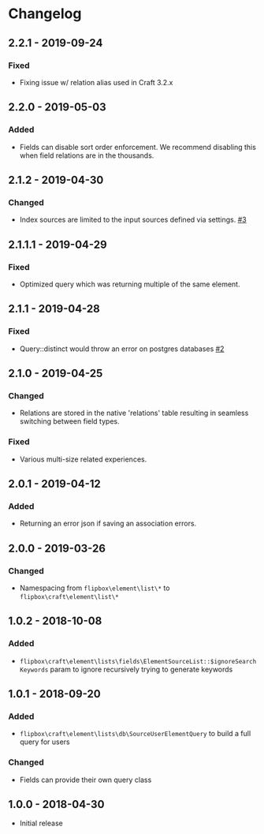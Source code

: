 Changelog
=========
## 2.2.1 - 2019-09-24
### Fixed
- Fixing issue w/ relation alias used in Craft 3.2.x

## 2.2.0 - 2019-05-03
### Added
- Fields can disable sort order enforcement.  We recommend disabling this when field relations are in the thousands.

## 2.1.2 - 2019-04-30
### Changed
- Index sources are limited to the input sources defined via settings. [#3](https://github.com/flipboxfactory/craft-element-lists/issues/3)

## 2.1.1.1 - 2019-04-29
### Fixed
- Optimized query which was returning multiple of the same element.

## 2.1.1 - 2019-04-28
### Fixed
- Query::distinct would throw an error on postgres databases [#2](https://github.com/flipboxfactory/craft-element-lists/issues/2)

## 2.1.0 - 2019-04-25
### Changed
- Relations are stored in the native 'relations' table resulting in seamless switching between field types.

### Fixed
- Various multi-size related experiences.

## 2.0.1 - 2019-04-12
### Added
- Returning an error json if saving an association errors.

## 2.0.0 - 2019-03-26
### Changed
- Namespacing from `flipbox\element\list\*` to `flipbox\craft\element\list\*`

## 1.0.2 - 2018-10-08
### Added
- `flipbox\craft\element\lists\fields\ElementSourceList::$ignoreSearchKeywords` param to ignore recursively trying to generate keywords 

## 1.0.1 - 2018-09-20
### Added
- `flipbox\craft\element\lists\db\SourceUserElementQuery` to build a full query for users

### Changed
- Fields can provide their own query class

## 1.0.0 - 2018-04-30
- Initial release

